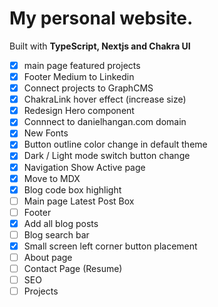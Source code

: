 # My personal website.

Built with **TypeScript, Nextjs and Chakra UI**

- [x] main page featured projects
- [x] Footer Medium to Linkedin
- [x] Connect projects to GraphCMS
- [x] ChakraLink hover effect (increase size)
- [x] Redesign Hero component
- [x] Connnect to danielhangan.com domain
- [x] New Fonts
- [x] Button outline color change in default theme
- [x] Dark / Light mode switch button change
- [x] Navigation Show Active page
- [x] Move to MDX
- [x] Blog code box highlight
- [ ] Main page Latest Post Box
- [ ] Footer
- [x] Add all blog posts
- [ ] Blog search bar
- [x] Small screen left corner button placement
- [ ] About page
- [ ] Contact Page (Resume)
- [ ] SEO
- [ ] Projects
